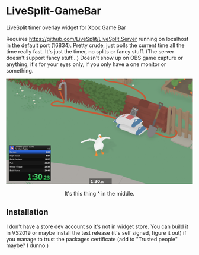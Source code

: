 # LiveSplit-GameBar
LiveSplit timer overlay widget for Xbox Game Bar

Requires https://github.com/LiveSplit/LiveSplit.Server running on localhost in the default port (16834).
Pretty crude, just polls the current time all the time really fast. It's just the timer, no splits or fancy stuff. (The server doesn't support fancy stuff...)
Doesn't show up on OBS game capture or anything, it's for your eyes only, if you only have a one monitor or something.

![Example](https://raw.githubusercontent.com/Dregu/LiveSplit-GameBar/master/LiveSplit-GameBar.png)
<p align='center'>It's this thing ^ in the middle.</p>

## Installation

I don't have a store dev account so it's not in widget store. You can build it in VS2019 or maybe install the test release (it's self signed, figure it out) if you manage to trust the packages certificate (add to "Trusted people" maybe? I dunno.)
